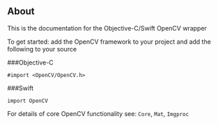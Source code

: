 ## About

This is the documentation for the Objective-C/Swift OpenCV wrapper

To get started: add the OpenCV framework to your project and add the following to your source

###Objective-C

    #import <OpenCV/OpenCV.h>

###Swift 

    import OpenCV

For details of core OpenCV functionality see: `Core`, `Mat`, `Imgproc`
